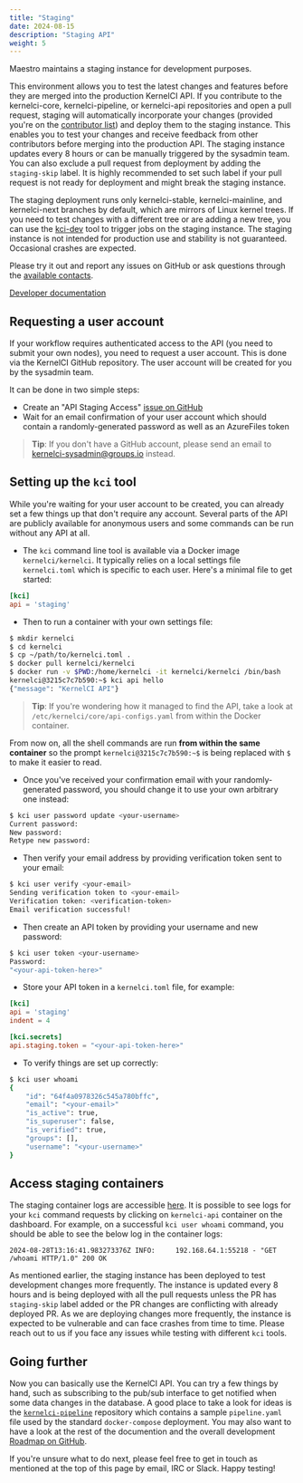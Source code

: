 ```yaml
---
title: "Staging"
date: 2024-08-15
description: "Staging API"
weight: 5
---
```


Maestro maintains a staging instance for development purposes.

This environment allows you to test the latest changes and features before they are 
merged into the production KernelCI API.
If you contribute to the kernelci-core, kernelci-pipeline, or kernelci-api repositories and
open a pull request, staging will automatically incorporate your changes (provided you're on the [contributor list](https://github.com/kernelci/kernelci-deploy/blob/main/data/staging.ini))
and deploy them to the staging instance. This enables you to test your changes
and receive feedback from other contributors before merging into the production API.
The staging instance updates every 8 hours or can be manually triggered by
the sysadmin team. You can also exclude a pull request from deployment by adding the `staging-skip` label.
It is highly recommended to set such label if your pull request is not ready for
deployment and might break the staging instance.

The staging deployment runs only
kernelci-stable, kernelci-mainline, and kernelci-next branches by default, which are mirrors of 
Linux kernel trees. If you need to test changes with a different tree or are adding a new
tree, you can use the [kci-dev](https://github.com/kernelci/kci-dev) tool to trigger jobs on the staging instance.
The staging instance is not intended for production use and stability is not
guaranteed. Occasional crashes are expected.

Please try it out and report any issues on
GitHub or ask questions through the [available contacts](https://kernelci.org/community-contact/).

[Developer documentation](https://docs.kernelci.org/maestro/pipeline/developer-documentation/)

## Requesting a user account

If your workflow requires authenticated access to the API (you need to submit your own nodes),
you need to request a user account.  This is done via the KernelCI GitHub
repository.  The user account will be created for you by the sysadmin team.

It can be done in two simple steps:

* Create an "API Staging Access" [issue on
  GitHub](https://github.com/kernelci/kernelci-project/issues/new/choose)
* Wait for an email confirmation of your user account which should contain a
  randomly-generated password as well as an AzureFiles token

> **Tip**: If you don't have a GitHub account, please send an email to
    [kernelci-sysadmin@groups.io](mailto:kernelci-sysadmin@groups.io) instead.

## Setting up the `kci` tool

While you're waiting for your user account to be created, you can already set a
few things up that don't require any account.  Several parts of the API are
publicly available for anonymous users and some commands can be run without any
API at all.

* The `kci` command line tool is available via a Docker image
  `kernelci/kernelci`.  It typically relies on a local settings file
  `kernelci.toml` which is specific to each user.  Here's a minimal file to get
  started:

```toml
[kci]
api = 'staging'
```

* Then to run a container with your own settings file:

```sh
$ mkdir kernelci
$ cd kernelci
$ cp ~/path/to/kernelci.toml .
$ docker pull kernelci/kernelci
$ docker run -v $PWD:/home/kernelci -it kernelci/kernelci /bin/bash
kernelci@3215c7c7b590:~$ kci api hello
{"message": "KernelCI API"}
```

> **Tip**: If you're wondering how it managed to find the API, take a look at
> `/etc/kernelci/core/api-configs.yaml` from within the Docker container.

From now on, all the shell commands are run **from within the same container**
so the prompt `kernelci@3215c7c7b590:~$` is being replaced with `$` to make it
easier to read.

* Once you've received your confirmation email with your randomly-generated
  password, you should change it to use your own arbitrary one instead:

```sh
$ kci user password update <your-username>
Current password:
New password:
Retype new password:
```

* Then verify your email address by providing verification token
sent to your email:

```sh
$ kci user verify <your-email>
Sending verification token to <your-email>
Verification token: <verification-token>
Email verification successful!
```

* Then create an API token by providing your username and new
  password:

```sh
$ kci user token <your-username>
Password:
"<your-api-token-here>"
```

* Store your API token in a `kernelci.toml` file, for example:

```toml
[kci]
api = 'staging'
indent = 4

[kci.secrets]
api.staging.token = "<your-api-token-here>"
```

* To verify things are set up correctly:

```sh
$ kci user whoami
{
    "id": "64f4a0978326c545a780bffc",
    "email": "<your-email>"
    "is_active": true,
    "is_superuser": false,
    "is_verified": true,
    "groups": [],
    "username": "<your-username>"
}
```

## Access staging containers

The staging container logs are accessible [here](https://staging.kernelci.org:9088/). It is possible to see logs for your `kci` command requests by clicking on `kernelci-api` container on the dashboard.
For example, on a successful `kci user whoami` command, you should be able to see the below log in the container logs:
```
2024-08-28T13:16:41.983273376Z INFO:     192.168.64.1:55218 - "GET /whoami HTTP/1.0" 200 OK
```

As mentioned earlier, the staging instance has been deployed to test development changes more frequently. The instance is updated every 8 hours and is being deployed with all the pull requests unless the PR has `staging-skip` label added or the PR changes are conflicting with already deployed PR.
As we are deploying changes more frequently, the instance is expected to be
vulnerable and can face crashes from time to time. Please reach out to us if you face any issues while testing with different `kci` tools.

## Going further

Now you can basically use the KernelCI API.  You can try a few things by hand,
such as subscribing to the pub/sub interface to get notified when some data
changes in the database.  A good place to take a look for ideas is the
[`kernelci-pipeline`](https://github.com/kernelci/kernelci-pipeline) repository
which contains a sample `pipeline.yaml` file used by the standard
`docker-compose` deployment.  You may also want to have a look at the rest of
the documention and the overall development [Roadmap on
GitHub](https://github.com/orgs/kernelci/projects/10/views/15).

If you're unsure what to do next, please feel free to get in touch as mentioned
at the top of this page by email, IRC or Slack.  Happy testing!
